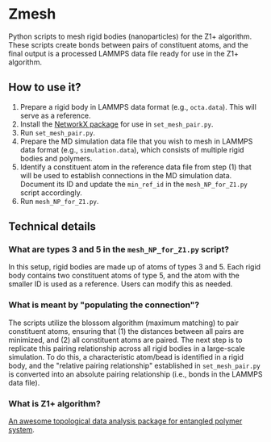 # Zmesh
Python scripts to mesh rigid bodies (nanoparticles) for the Z1+ algorithm. These scripts create bonds between pairs of constituent atoms, and the final output is a processed LAMMPS data file ready for use in the Z1+ algorithm.

## How to use it?
1. Prepare a rigid body in LAMMPS data format (e.g., `octa.data`). This will serve as a reference.
2. Install the [NetworkX package](https://anaconda.org/anaconda/networkx#:~:text=To%20install%20this%20package%20run%20one%20of%20the) for use in `set_mesh_pair.py`.
3. Run `set_mesh_pair.py`.
4. Prepare the MD simulation data file that you wish to mesh in LAMMPS data format (e.g., `simulation.data`), which consists of multiple rigid bodies and polymers.
5. Identify a constituent atom in the reference data file from step (1) that will be used to establish connections in the MD simulation data. Document its ID and update the `min_ref_id` in the `mesh_NP_for_Z1.py` script accordingly.
6. Run `mesh_NP_for_Z1.py`.

## Technical details
### What are types 3 and 5 in the `mesh_NP_for_Z1.py` script?
In this setup, rigid bodies are made up of atoms of types 3 and 5. Each rigid body contains two constituent atoms of type 5, and the atom with the smaller ID is used as a reference. Users can modify this as needed.

### What is meant by "populating the connection"?
The scripts utilize the blossom algorithm (maximum matching) to pair constituent atoms, ensuring that (1) the distances between all pairs are minimized, and (2) all constituent atoms are paired. The next step is to replicate this pairing relationship across all rigid bodies in a large-scale simulation. To do this, a characteristic atom/bead is identified in a rigid body, and the "relative pairing relationship" established in `set_mesh_pair.py` is converted into an absolute pairing relationship (i.e., bonds in the LAMMPS data file).

### What is Z1+ algorithm?
[An awesome topological data analysis package for entangled polymer system](https://doi.org/10.1016/j.cpc.2022.108567).
